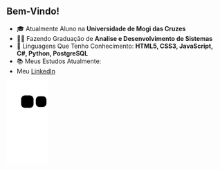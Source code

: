 ## Bem-Vindo!

- 🎓 Atualmente Aluno na **Universidade de Mogi das Cruzes**
- 👨‍🎓 Fazendo Graduação de **Analise e Desenvolvimento de Sistemas**
- 📕 Linguagens Que Tenho Conhecimento: **HTML5, CSS3, JavaScript, C#, Python, PostgreSQL**
- 📚 Meus Estudos Atualmente:
- Meu <a href="https://www.linkedin.com/in/lucas-santos-191577202/">LinkedIn</a> 

![Snake animation](https://github.com/Scrooley/Scrooley/blob/output/github-contribution-grid-snake.svg)
